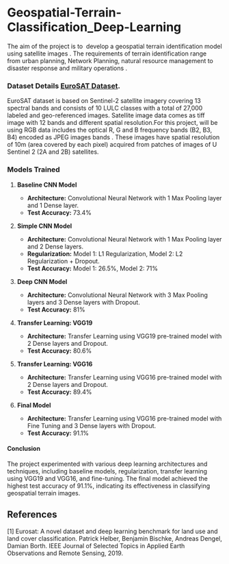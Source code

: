 # Geospatial-Terrain-Classification_Deep-Learning
The aim of the project is to  develop a geospatial terrain identification model using satellite images . The requirements of terrain identification range  from urban planning, Network Planning, natural resource management to disaster response and military operations . 

### Dataset Details [EuroSAT Dataset](https://zenodo.org/records/7711810#.ZD7rSezMJQL). <br>
EuroSAT dataset is based on Sentinel-2 satellite imagery covering 13 spectral bands and consists of 10 LULC classes with a total of 27,000 labeled and geo-referenced images. Satellite image data comes as tiff image with 12 bands and different spatial resolution.For this project, will be using RGB data includes the optical R, G and B frequency bands (B2, B3, B4) encoded as JPEG images bands . These images have spatial resolution of 10m (area covered by each pixel) acquired from patches of images of U Sentinel 2 (2A and 2B) satellites.

### Models Trained

1. **Baseline CNN Model**
   - **Architecture:** Convolutional Neural Network with 1 Max Pooling layer and 1 Dense layer.
   - **Test Accuracy:** 73.4%

2. **Simple CNN Model**
   - **Architecture:** Convolutional Neural Network with 1 Max Pooling layer and 2 Dense layers.
   - **Regularization:** Model 1: L1 Regularization, Model 2: L2 Regularization + Dropout.
   - **Test Accuracy:** Model 1: 26.5%, Model 2: 71%

3. **Deep CNN Model**
   - **Architecture:** Convolutional Neural Network with 3 Max Pooling layers and 3 Dense layers with Dropout.
   - **Test Accuracy:** 81%

4. **Transfer Learning: VGG19**
   - **Architecture:** Transfer Learning using VGG19 pre-trained model with 2 Dense layers and Dropout.
   - **Test Accuracy:** 80.6%

5. **Transfer Learning: VGG16**
   - **Architecture:** Transfer Learning using VGG16 pre-trained model with 2 Dense layers and Dropout.
   - **Test Accuracy:** 89.4%

6. **Final Model**
   - **Architecture:** Transfer Learning using VGG16 pre-trained model with Fine Tuning and 3 Dense layers with Dropout.
   - **Test Accuracy:** 91.1%

#### Conclusion
The project experimented with various deep learning architectures and techniques, including baseline models, regularization, transfer learning using VGG19 and VGG16, and fine-tuning. The final model achieved the highest test accuracy of 91.1%, indicating its effectiveness in classifying geospatial terrain images.

## References
[1] Eurosat: A novel dataset and deep learning benchmark for land use and land cover classification. Patrick Helber, Benjamin Bischke, Andreas Dengel, Damian Borth. IEEE Journal of Selected Topics in Applied Earth Observations and Remote Sensing, 2019.




